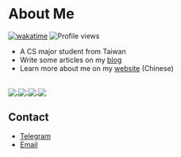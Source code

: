 # About Me
[![wakatime](https://wakatime.com/badge/user/b6e14b3c-b930-4f7f-9f3d-e3ecf3174bb6.svg)](https://wakatime.com/@b6e14b3c-b930-4f7f-9f3d-e3ecf3174bb6)
![Profile views](https://gpvc.arturio.dev/ppodds)

- A CS major student from Taiwan
- Write some articles on my [blog](https://ppodds.github.io/)
- Learn more about me on my [website](https://ppodds.website/) (Chinese)

## 
<a href="https://github.com/ryo-ma/github-profile-trophy">
  <img align="center" src="https://github-profile-trophy.vercel.app/?username=ppodds" />
</a>
<a href="https://github.com/anuraghazra/github-readme-stats">
  <img align="center" src="https://github-readme-stats.vercel.app/api?username=ppodds&count_private=true" />
</a>
<a href="https://github.com/anuraghazra/github-readme-stats">
  <img align="center" src="https://github-readme-stats.vercel.app/api/top-langs/?username=ppodds&hide=html,css&layout=compact&langs_count=10" />
</a>
<a href="https://github.com/anuraghazra/github-readme-stats">
<img align="center" src="https://github-readme-stats.vercel.app/api/wakatime?username=ppodds&layout=compact" />
</a>

## Contact

- [Telegram](https://t.me/ppodds)
- [Email](mailto:oscar20020629@gmail.com)




